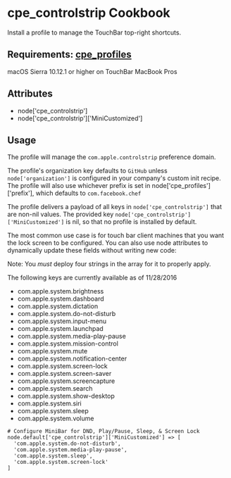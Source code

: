 cpe_controlstrip Cookbook
=========================
Install a profile to manage the TouchBar top-right shortcuts.

Requirements:
[cpe_profiles](https://github.com/facebook/IT-CPE/tree/master/chef/cookbooks/cpe_profiles)
------------
macOS Sierra 10.12.1 or higher on TouchBar MacBook Pros

Attributes
----------
* node['cpe_controlstrip']
* node['cpe_controlstrip']['MiniCustomized']

Usage
-----
The profile will manage the `com.apple.controlstrip` preference domain.

The profile's organization key defaults to `GitHub` unless `node['organization']` is
configured in your company's custom init recipe. The profile will also use
whichever prefix is set in node['cpe_profiles']['prefix'], which defaults to `com.facebook.chef`

The profile delivers a payload of all keys in `node['cpe_controlstrip']` that are non-nil values.  The provided key `node['cpe_controlstrip']['MiniCustomized']` is nil, so that no profile is installed by default.

The most common use case is for touch bar client machines that you want the lock screen to be configured. You can also use node attributes to dynamically update these fields without writing new code:

Note: You *must* deploy four strings in the array for it to properly apply.

The following keys are currently available as of 11/28/2016
* com.apple.system.brightness
* com.apple.system.dashboard
* com.apple.system.dictation
* com.apple.system.do-not-disturb
* com.apple.system.input-menu
* com.apple.system.launchpad
* com.apple.system.media-play-pause
* com.apple.system.mission-control
* com.apple.system.mute
* com.apple.system.notification-center
* com.apple.system.screen-lock
* com.apple.system.screen-saver
* com.apple.system.screencapture
* com.apple.system.search
* com.apple.system.show-desktop
* com.apple.system.siri
* com.apple.system.sleep
* com.apple.system.volume

```
# Configure MiniBar for DND, Play/Pause, Sleep, & Screen Lock
node.default['cpe_controlstrip']['MiniCustomized'] => [
  'com.apple.system.do-not-disturb',
  'com.apple.system.media-play-pause',
  'com.apple.system.sleep',
  'com.apple.system.screen-lock'
]
```
